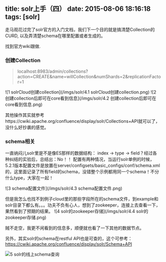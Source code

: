 title: solr上手（四）
date: 2015-08-06 18:16:18
tags: [solr]
---


走马观花过完了solr官方的入门文档，我们下一个目的就是搞清楚Collection的CURD, 以及弄清楚schema在哪里配置或者生成的。

找到官方wiki跟做.

### 创建Collection
> localhost:8983/admin/collections?action=CREATE&name=willCollection&numShards=2&replicationFactor=1

![1 solrCloud创建collection](/imgs/solr/4.1 solrCloud创建collection.png)
![2 创建collection后即可在core看到信息](/imgs/solr/4.2 创建collection后即可在core看到信息.png)

其他操作其实就参考https://cwiki.apache.org/confluence/display/solr/Collections+API就可以了，没什么好抄袭的感觉。


### schema相关

一直纳闷儿solr里是不是像ES那样的数据结构： index -> type -> field？经过各种纠结的实验后，总结出：No！！
配置有两种情况，当运行solr单例的时候，5.2.1版本配置文件是放置在server/configsets/basic_configs/conf/schema.xml的，这里面记录了所有field的schema，没错整个示例都用同一个schema！不分什么type，大家在一起！


![3 schema配置文件](/imgs/solr/4.3 schema配置文件.png)

但是我怎么也找不到例子cloud里的那些字段所在的schema文件，到example和solr目录下都么有。。。功夫不负有心人，想到了zookeeper，连接上去查看一下，果然看到了预期的结果。
![4 solr的zookeeper存储](/imgs/solr/4.4 solr的zookeeper存储.png)

贼不走空，我更不闲看到的信息多，顺便就也看了一下其他的数据节点。

另外，其实solr的schema在restful API也是可查的，这个可参考：https://cwiki.apache.org/confluence/display/solr/Schema+API

![5 solr的线上schema查询](/imgs/solr/4.5solr的线上schema查询.png)
